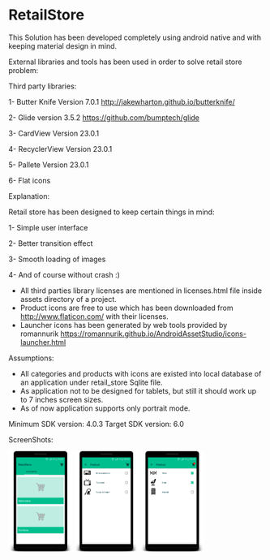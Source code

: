 # RetailStore

This Solution has been developed completely using android native and with keeping material design in mind.


External libraries and tools has been used in order to solve retail store problem:

Third party libraries:

1- Butter Knife Version 7.0.1
   http://jakewharton.github.io/butterknife/
   
2- Glide version 3.5.2
   https://github.com/bumptech/glide
   
3- CardView Version 23.0.1

4- RecyclerView Version 23.0.1

5- Pallete  Version 23.0.1

6- Flat icons


Explanation:

Retail store has been designed to keep certain things in mind:

1- Simple user interface

2- Better transition effect

3- Smooth loading of images

4- And of course without crash :)


* All third parties library licenses are mentioned in licenses.html file inside assets directory of a project.
* Product icons are free to use which has been downloaded from http://www.flaticon.com/ with their licenses.
* Launcher icons has been generated by web tools provided by romannurik
 https://romannurik.github.io/AndroidAssetStudio/icons-launcher.html


Assumptions:

* All categories and products with icons are existed into local database of an application under retail_store Sqlite file.
* As application not to be designed for tablets, but still it should work up to 7 inches screen sizes.
* As of now application supports only portrait mode.

Minimum SDK version: 4.0.3
Target SDK version: 6.0


ScreenShots:

<img src="screenshots/device-2016-02-20-004350.png" width="25%" />
<img src="screenshots/device-2016-02-20-004451.png" width="25%" />
<img src="screenshots/device-2016-02-20-004537.png" width="25%" />
